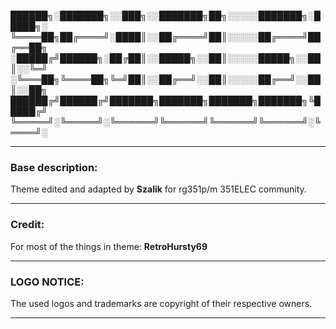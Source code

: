 
██████╗░███████╗░░███╗░░███████╗██╗░░░░░███████╗░█████╗░
╚════██╗██╔════╝░████║░░██╔════╝██║░░░░░██╔════╝██╔══██╗
░█████╔╝██████╗░██╔██║░░█████╗░░██║░░░░░█████╗░░██║░░╚═╝
░╚═══██╗╚════██╗╚═╝██║░░██╔══╝░░██║░░░░░██╔══╝░░██║░░██╗
██████╔╝██████╔╝███████╗███████╗███████╗███████╗╚█████╔╝
╚═════╝░╚═════╝░╚══════╝╚══════╝╚══════╝╚══════╝░╚════╝░

---

### Base description:

Theme edited and adapted by **Szalik** for rg351p/m 351ELEC community.

---

### Credit:

For most of the things in theme: **RetroHursty69**

---

### LOGO NOTICE:

The used logos and trademarks are copyright of their respective owners.

---
